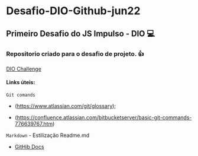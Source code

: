 # Desafio-DIO-Github-jun22
## Primeiro Desafio do JS Impulso - DIO 💻
### Repositorio criado para o desafio de projeto. 👍
[DIO Challenge](https://web.dio.me/lab/criando-seu-primeiro-repositorio-no-github-para-compartilhar-seu-progresso/learning/e714fb1c-4990-4c47-99a5-d97703e40b4d)

#### Links úteis:

`Git comands`

* (https://www.atlassian.com/git/glossary);

* (https://confluence.atlassian.com/bitbucketserver/basic-git-commands-776639767.htm)



`Markdown` - Estilização Readme.md

* [GitHib Docs](https://docs.github.com/en/get-started/writing-on-github/getting-started-with-writing-and-formatting-on-github/basic-writing-and-formatting-syntax)

